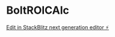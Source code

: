 # BoltROICAlc

[Edit in StackBlitz next generation editor ⚡️](https://stackblitz.com/~/github.com/HARLANDMIL/BoltROICAlc)
